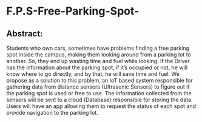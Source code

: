 # F.P.S-Free-Parking-Spot-

## Abstract: 

Students who own cars, sometimes have problems finding a free parking spot inside the campus, making them looking around from a parking lot to another. So, they end up wasting time and fuel while looking. If the Driver has the information about the parking spot, if it’s occupied or not, he will know where to go directly, and by that, he will save time and fuel. 
We propose as a solution to this problem, an IoT based system responsible for gathering data from distance sensors (Ultrasonic Sensors) to figure out if the parking spot is used or free to use.  The information collected from the sensors will be sent to a cloud (Database) responsible for storing the data. Users will have an app allowing them to request the status of each spot and provide navigation to the parking lot.
